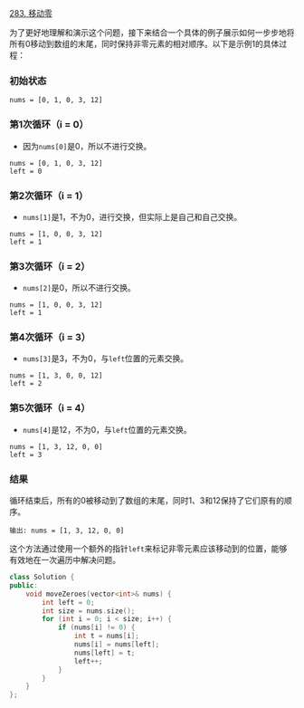 
[283. 移动零](https://leetcode.cn/problems/move-zeroes/description/)

为了更好地理解和演示这个问题，接下来结合一个具体的例子展示如何一步步地将所有0移动到数组的末尾，同时保持非零元素的相对顺序。以下是示例1的具体过程：

### 初始状态

```
nums = [0, 1, 0, 3, 12]
```

### 第1次循环（i = 0）

- 因为`nums[0]`是0，所以不进行交换。

```
nums = [0, 1, 0, 3, 12]
left = 0
```

### 第2次循环（i = 1）

- `nums[1]`是1，不为0，进行交换，但实际上是自己和自己交换。

```
nums = [1, 0, 0, 3, 12]
left = 1
```

### 第3次循环（i = 2）

- `nums[2]`是0，所以不进行交换。

```
nums = [1, 0, 0, 3, 12]
left = 1
```

### 第4次循环（i = 3）

- `nums[3]`是3，不为0，与`left`位置的元素交换。

```
nums = [1, 3, 0, 0, 12]
left = 2
```

### 第5次循环（i = 4）

- `nums[4]`是12，不为0，与`left`位置的元素交换。

```
nums = [1, 3, 12, 0, 0]
left = 3
```

### 结果

循环结束后，所有的0被移动到了数组的末尾，同时1、3和12保持了它们原有的顺序。

```
输出: nums = [1, 3, 12, 0, 0]
```

这个方法通过使用一个额外的指针`left`来标记非零元素应该移动到的位置，能够有效地在一次遍历中解决问题。

```c++
class Solution {
public:
    void moveZeroes(vector<int>& nums) {
        int left = 0;
        int size = nums.size();
        for (int i = 0; i < size; i++) {
            if (nums[i] != 0) {
                int t = nums[i];
                nums[i] = nums[left];
                nums[left] = t;
                left++;
            }
        }
    }
};
```